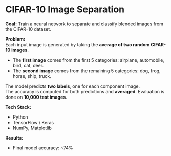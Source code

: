 # CIFAR-10 Image Separation

**Goal:** Train a neural network to separate and classify blended images from the CIFAR-10 dataset.

**Problem:**  
Each input image is generated by taking the **average of two random CIFAR-10 images**.  
- The **first image** comes from the first 5 categories: airplane, automobile, bird, cat, deer.  
- The **second image** comes from the remaining 5 categories: dog, frog, horse, ship, truck.  

The model predicts **two labels**, one for each component image.  
The accuracy is computed for both predictions and **averaged**. Evaluation is done on **10,000 test images**.

**Tech Stack:**  
- Python  
- TensorFlow / Keras  
- NumPy, Matplotlib  

**Results:**  
- Final model accuracy: ~74%  


